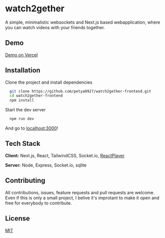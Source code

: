 
# watch2gether

A simple, minimalistic websockets and Next.js based webapplication, where you can watch videos with your friends together.

## Demo

[Demo on Vercel](https://watch2gether-frontend.vercel.app/)

## Installation

Clone the project and install dependencies
```bash
  git clone https://github.com/petya0927/watch2gether-frontend.git
  cd watch2gether-frontend
  npm install
```

Start the dev server
```bash
  npm run dev
```

And go to [localhost:3000](http://localhost:3000/)!
    
## Tech Stack

**Client:** Next.js, React, TailwindCSS, Socket.io, [ReactPlayer](https://github.com/cookpete/react-player)

**Server:** Node, Express, Socket.io, sqlite


## Contributing

All contributions, issues, feature requests and pull requests are welcome. Even if this is only a small project, I belive it's improtant to make it open and free for everybody to contribute.
## License

[MIT](https://choosealicense.com/licenses/mit/)

